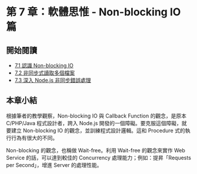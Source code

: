 # 第 7 章：軟體思惟 - Non-blocking IO 篇

## 開始閱讀

 * [7.1 認識 Non-blocking IO](1-nonblocking-io.md)
 * [7.2 非同步式讀取多個檔案](2-readfile-async.md)
 * [7.3 深入 Node.js 非同步錯誤處理](3-error-handling.md)
   
## 本章小結

根據筆者的教學觀察，Non-blocking IO 與 Callback Function 的觀念，是原本 C/PHP/Java 程式設計者，跨入 Node.js 開發的一個障礙。要克服這個障礙，就要建立 Non-blocking IO 的觀念，並訓練程式設計邏輯。這和 Procedure 式的執行行為有很大的不同。

Non-blocking 的觀念，也稱做 Wait-free。利用 Wait-free 的觀念來實作 Web Service 的話，可以達到較佳的 Concurrency 處理能力；例如：提昇「Requests per Second」，增進 Server 的處理性能。
